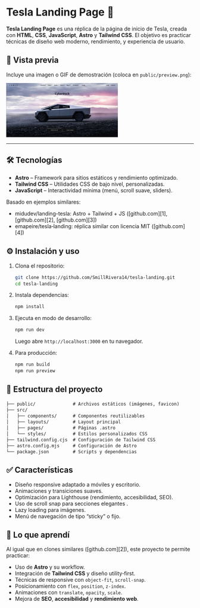 # Tesla Landing Page 🚗

**Tesla Landing Page** es una réplica de la página de inicio de Tesla, creada con **HTML**, **CSS**, **JavaScript**, **Astro** y **Tailwind CSS**. El objetivo es practicar técnicas de diseño web moderno, rendimiento, y experiencia de usuario.

## 📸 Vista previa

Incluye una imagen o GIF de demostración (coloca en `public/preview.png`):

<img src="./public/page-cybertruck.png" alt="Cybertruck" width="300"/>

---

## 🛠️ Tecnologías

* **Astro** – Framework para sitios estáticos y rendimiento optimizado.
* **Tailwind CSS** – Utilidades CSS de bajo nivel, personalizadas.
* **JavaScript** – Interactividad mínima (menú, scroll suave, sliders).

Basado en ejemplos similares:

* midudev/landing-tesla: Astro + Tailwind + JS ([github.com][1], [github.com][2], [github.com][3])
* emapeire/tesla‑landing: réplica similar con licencia MIT ([github.com][4])

## ⚙️ Instalación y uso

1. Clona el repositorio:

   ```bash
   git clone https://github.com/SmillRivera14/tesla-landing.git
   cd tesla-landing
   ```

2. Instala dependencias:

   ```bash
   npm install
   ```

3. Ejecuta en modo de desarrollo:

   ```bash
   npm run dev
   ```

   Luego abre `http://localhost:3000` en tu navegador.

4. Para producción:

   ```bash
   npm run build
   npm run preview
   ```

## 📌 Estructura del proyecto

```
├── public/              # Archivos estáticos (imágenes, favicon)
├── src/
│   ├── components/      # Componentes reutilizables
│   ├── layouts/         # Layout principal
│   ├── pages/           # Páginas .astro
│   └── styles/          # Estilos personalizados CSS
├── tailwind.config.cjs  # Configuración de Tailwind CSS
├── astro.config.mjs     # Configuración de Astro
└── package.json         # Scripts y dependencias
```

## ✅ Características

* Diseño responsive adaptado a móviles y escritorio.
* Animaciones y transiciones suaves.
* Optimización para Lighthouse (rendimiento, accesibilidad, SEO).
* Uso de scroll snap para secciones elegantes .
* Lazy loading para imágenes.
* Menú de navegación de tipo “sticky” o fijo.

## 🧠 Lo que aprendí

Al igual que en clones similares ([github.com][2]), este proyecto te permite practicar:

* Uso de **Astro** y su workflow.
* Integración de **Tailwind CSS** y diseño utility‑first.
* Técnicas de responsive con `object-fit`, `scroll-snap`.
* Posicionamiento con `flex`, `position`, `z-index`.
* Animaciones con `translate`, `opacity`, `scale`.
* Mejora de **SEO**, **accesibilidad** y **rendimiento web**.
